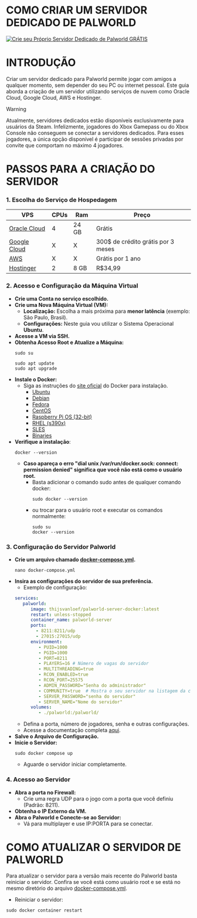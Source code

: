 # COMO CRIAR UM SERVIDOR DEDICADO DE PALWORLD
[![Crie seu Próprio Servidor Dedicado de Palworld GRÁTIS](https://github.com/TechBeme/Palworld/assets/101749351/970e4455-bc9e-4406-be1a-a43183c178d4)](https://youtu.be/ZXk4wE1rcXM)

# INTRODUÇÃO
Criar um servidor dedicado para Palworld permite jogar com amigos a qualquer momento, sem depender do seu PC ou internet pessoal. Este guia aborda a criação de um servidor utilizando serviços de nuvem como Oracle Cloud, Google Cloud, AWS e Hostinger.

> [!WARNING]
> Atualmente, servidores dedicados estão disponíveis exclusivamente para usuários da Steam. Infelizmente, jogadores do Xbox Gamepass ou do Xbox Console não conseguem se conectar a servidores dedicados. Para esses jogadores, a única opção disponível é participar de sessões privadas por convite que comportam no máximo 4 jogadores.

# PASSOS PARA A CRIAÇÃO DO SERVIDOR
### 1. Escolha do Serviço de Hospedagem

| VPS | CPUs | Ram | Preço |
|-----|------|-----|-------|
| [Oracle Cloud](https://www.oracle.com/br/cloud/free) | 4 | 24 GB | Grátis |
| [Google Cloud](https://cloud.google.com) | X | X | 300$ de crédito grátis por 3 meses |
| [AWS](https://aws.amazon.com/pt/free) | X | X | Grátis por 1 ano |
| [Hostinger](https://hostinger.com.br?REFERRALCODE=1RFSV68) | 2 | 8 GB | R$34,99 |

### 2. Acesso e Configuração da Máquina Virtual
- **Crie uma Conta no serviço escolhido.**
- **Crie uma Nova Máquina Virtual (VM):**
   - **Localização:** Escolha a mais próxima para **menor latência** (exemplo: São Paulo, Brasil).
   - **Configurações:** Neste guia vou utilizar o Sistema Operacional **Ubuntu**.
- **Acesse a VM via SSH.**
- **Obtenha Acesso Root e Atualize a Máquina:**
   ```
   sudo su
   ```
   ```
   sudo apt update
   sudo apt upgrade
   ```
- **Instale o Docker:**
   - Siga as instruções do [site oficial](https://docs.docker.com/engine/install/) do Docker para instalação.
      - [Ubuntu](https://docs.docker.com/engine/install/ubuntu/)
      - [Debian](https://docs.docker.com/engine/install/debian/)
      - [Fedora](https://docs.docker.com/engine/install/fedora/)
      - [CentOS](https://docs.docker.com/engine/install/centos/)
      - [Raspberry Pi OS (32-bit)](https://docs.docker.com/engine/install/raspberry-pi-os/)
      - [RHEL (s390x)](https://docs.docker.com/engine/install/rhel/)
      - [SLES](https://docs.docker.com/engine/install/sles/)
      - [Binaries](https://docs.docker.com/engine/install/binaries/)
- **Verifique a instalação**:
  ```
  docker --version
  ```
   - **Caso apareça o erro "dial unix /var/run/docker.sock: connect: permission denied" significa que você não está como o usuário root.**
      - Basta adicionar o comando sudo antes de qualquer comando docker:
         ```
         sudo docker --version
         ```
      - ou trocar para o usuário root e executar os comandos normalmente:
         ```
         sudo su
         docker --version
         ```

### 3. Configuração do Servidor Palworld
- **Crie um arquivo chamado [docker-compose.yml](/docker-compose.yml).**
   ```
   nano docker-compose.yml
   ```
- **Insira as configurações do servidor de sua preferência.**
   - Exemplo de configuração:
   ```yml
   services:
      palworld:
         image: thijsvanloef/palworld-server-docker:latest
         restart: unless-stopped
         container_name: palworld-server
         ports:
           - 8211:8211/udp
           - 27015:27015/udp
         environment:
            - PUID=1000
            - PGID=1000
            - PORT=8211
            - PLAYERS=16 # Número de vagas do servidor
            - MULTITHREADING=true
            - RCON_ENABLED=true
            - RCON_PORT=25575
            - ADMIN_PASSWORD="Senha do administrador"
            - COMMUNITY=true  # Mostra o seu servidor na listagem da comunidade.
            - SERVER_PASSWORD="senha do servidor"
            - SERVER_NAME="Nome do servidor"
         volumes:
            - ./palworld:/palworld/
   ```
   - Defina a porta, número de jogadores, senha e outras configurações.
   - Acesse a documentação completa [aqui](https://github.com/thijsvanloef/palworld-server-docker).
- **Salve o Arquivo de Configuração.**
- **Inicie o Servidor:**
   ```
   sudo docker compose up
   ``` 
   - Aguarde o servidor iniciar completamente.

### 4. Acesso ao Servidor
- **Abra a porta no Firewall:**
   - Crie uma regra UDP para o jogo com a porta que você definiu (Padrão: 8211).
- **Obtenha o IP Externo da VM.**
- **Abra o Palworld e Conecte-se ao Servidor:**
   - Vá para multiplayer e use IP:PORTA para se conectar.

# COMO ATUALIZAR O SERVIDOR DE PALWORLD
Para atualizar o servidor para a versão mais recente do Palworld basta reiniciar o servidor.
Confira se você está como usuário root e se está no mesmo diretório do arquivo [docker-compose.yml](/docker-compose.yml).
* Reiniciar o servidor:
```
sudo docker container restart
```
